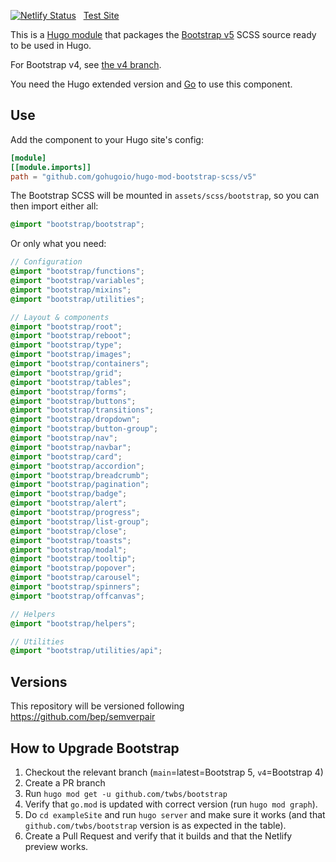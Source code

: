 [![Netlify Status](https://api.netlify.com/api/v1/badges/1afd337b-0273-4c6e-aa6f-e08bdde9833b/deploy-status)](https://app.netlify.com/sites/hugo-mod-bootstrap-scss/deploys)
&nbsp;&nbsp;[Test Site](https://hugo-mod-bootstrap-scss.netlify.app/)

This is a [Hugo module](https://gohugo.io/hugo-modules/) that packages the [Bootstrap v5](https://getbootstrap.com/) SCSS source ready to be used in Hugo.

For Bootstrap v4, see [the v4 branch](https://github.com/gohugoio/hugo-mod-bootstrap-scss/tree/v4).

You need the Hugo extended version and [Go](https://golang.org/dl/) to use this component.

## Use

Add the component to your Hugo site's config:

```toml
[module]
[[module.imports]]
path = "github.com/gohugoio/hugo-mod-bootstrap-scss/v5"
```

The Bootstrap SCSS will be mounted in `assets/scss/bootstrap`, so you can then import either all:

```scss
@import "bootstrap/bootstrap";
```

Or only what you need:


```scss
// Configuration
@import "bootstrap/functions";
@import "bootstrap/variables";
@import "bootstrap/mixins";
@import "bootstrap/utilities";

// Layout & components
@import "bootstrap/root";
@import "bootstrap/reboot";
@import "bootstrap/type";
@import "bootstrap/images";
@import "bootstrap/containers";
@import "bootstrap/grid";
@import "bootstrap/tables";
@import "bootstrap/forms";
@import "bootstrap/buttons";
@import "bootstrap/transitions";
@import "bootstrap/dropdown";
@import "bootstrap/button-group";
@import "bootstrap/nav";
@import "bootstrap/navbar";
@import "bootstrap/card";
@import "bootstrap/accordion";
@import "bootstrap/breadcrumb";
@import "bootstrap/pagination";
@import "bootstrap/badge";
@import "bootstrap/alert";
@import "bootstrap/progress";
@import "bootstrap/list-group";
@import "bootstrap/close";
@import "bootstrap/toasts";
@import "bootstrap/modal";
@import "bootstrap/tooltip";
@import "bootstrap/popover";
@import "bootstrap/carousel";
@import "bootstrap/spinners";
@import "bootstrap/offcanvas";

// Helpers
@import "bootstrap/helpers";

// Utilities
@import "bootstrap/utilities/api";
```

## Versions

This repository will be versioned following https://github.com/bep/semverpair

## How to Upgrade Bootstrap

1. Checkout the relevant branch (`main`=latest=Bootstrap 5, `v4`=Bootstrap 4)
1. Create a PR branch
1. Run `hugo mod get -u github.com/twbs/bootstrap`
1. Verify that `go.mod` is updated with correct version (run `hugo mod graph`).
1. Do `cd exampleSite` and run `hugo server` and make sure it works (and that `github.com/twbs/bootstrap` version is as expected in the table).
1. Create a Pull Request and verify that it builds and that the Netlify preview works.


